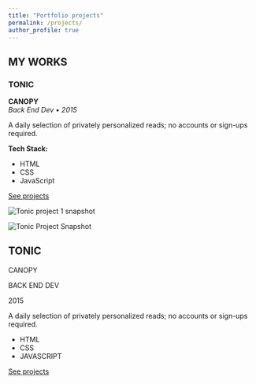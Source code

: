 ```yaml
---
title: "Portfolio projects"
permalink: /projects/
author_profile: true
---
```

## MY WORKS

### TONIC

**CANOPY**  
_Back End Dev_ • _2015_

A daily selection of privately personalized reads; no accounts or sign-ups required.

**Tech Stack:**  
- HTML  
- CSS  
- JavaScript  

[See projects](#)

![Tonic project 1 snapshot](./images/Tonic.svg)

 </div>
          <div class="details">
            <img src="./images/grd3.svg" alt="Tonic Project Snapshot" />
            <div class="card-info">
              <h2>TONIC</h2>
              <div class="title-and-date">
                <p class="title">CANOPY</p>
                <span></span>
                <p class="muted">BACK END DEV</p>
                <span></span>
                <p class="muted">2015</p>
              </div>
              <p class="description">
                A daily selection of privately personalized reads; no accounts
                or sign-ups required.
              </p>
              <ul class="stack">
                <li>HTML</li>
                <li>CSS</li>
                <li>JAVASCRIPT</li>
              </ul>
              <a class="btn" href="#">See projects</a>
            </div>

